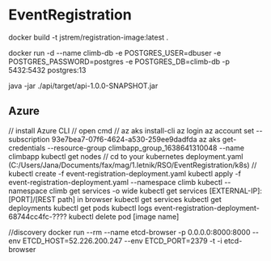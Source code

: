 # EventRegistration

docker build -t jstrem/registration-image:latest .

docker run -d --name climb-db -e POSTGRES_USER=dbuser -e POSTGRES_PASSWORD=postgres -e POSTGRES_DB=climb-db -p 5432:5432 postgres:13

java -jar ./api/target/api-1.0.0-SNAPSHOT.jar


## Azure
// install Azure CLI
// open cmd
// az aks install-cli
az login
az account set --subscription 93e7bea7-07f6-4624-a530-259ee9dadfda
az aks get-credentials --resource-group climbapp_group_1638641310048 --name climbapp
kubectl get nodes
// cd to your kubernetes deployment.yaml (C:/Users/Jana/Documents/fax/mag/1.letnik/RSO/EventRegistration/k8s)
// kubectl create -f event-registration-deployment.yaml
kubectl apply -f event-registration-deployment.yaml --namespace climb
kubectl --namespace climb get services -o wide
kubectl get services
[EXTERNAL-IP]:[PORT]/[REST path] in browser
kubectl get services
kubectl get deployments
kubectl get pods
kubectl logs event-registration-deployment-68744cc4fc-????
kubectl delete pod [image name]

//discovery
docker run --rm --name etcd-browser -p 0.0.0.0:8000:8000 --env ETCD_HOST=52.226.200.247 --env ETCD_PORT=2379 -t -i etcd-browser
